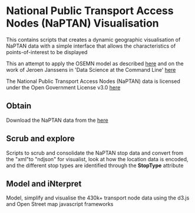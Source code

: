 # National Public Transport Access Nodes (NaPTAN) Visualisation

This contains scripts that creates a dynamic geographic visualisation of NaPTAN data with a simple interface that allows the characteristics of points-of-interest to be displayed

This an attempt to apply the OSEMN model as described [here](http://www.dataists.com/tag/osemn) and on the work of Jeroen Janssens in 'Data Science at the Command Line' [here](https://github.com/jeroenjanssens/data-science-at-the-command-line)

The National Public Transport Access Nodes (NaPTAN) data is licensed under the Open Government License v3.0 [here](http://www.nationalarchives.gov.uk/doc/open-government-licence/version/3/)

## Obtain  

Download the NaPTAN data from the [here](http://naptan.app.dft.gov.uk/Datarequest/naptan.ashx)

## Scrub and explore
 
Scripts to scrub and consolidate the NaPTAN stop data and convert from the "xml"to "ndjson" for visualist, look at how the location data is encoded, and the different stop types are identified through the **StopType** attribute  

## Model and iNterpret

Model, simplify and visualise the 430k+ transport node data using the d3.js and Open Street map javascript frameworks
